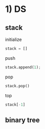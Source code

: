 
# 1) DS
## stack

initialize
```python
stack = []
```

push

```python
stack.append(1);
```

pop

```python
stack.pop()
```

top

```python
stack[-1]
```

## binary tree
